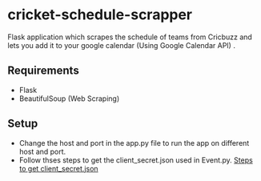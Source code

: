 # cricket-schedule-scrapper
Flask application which scrapes the schedule of teams from Cricbuzz and lets you add it to your google calendar (Using Google Calendar API) .

## Requirements
* Flask
* BeautifulSoup (Web Scraping)

## Setup
* Change the host and port in the app.py file to run the app on different host and port. 
* Follow thses steps to get the client_secret.json used in Event.py.  [Steps to get client_secret.json](https://developers.google.com/calendar/quickstart/python)
